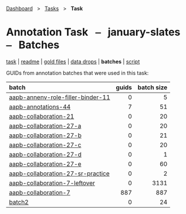 [Dashboard](../../index.md)  &nbsp; > &nbsp; [Tasks](../index.md)  &nbsp; > &nbsp; **Task** 

# Annotation Task &nbsp; ⎯ &nbsp; january-slates &nbsp; ⎯ &nbsp; Batches

[task](index.md) | [readme](readme_file.md) | [gold files](golds.md) | [data drops](drops/index.md) | **batches** | [script](script.md) 

GUIDs from annotation batches that were used in this task:

| batch | guids | batch size |
| :------ | ------: | ------: |
| [aapb-annenv-role-filler-binder-11](../../batches/aapb-annenv-role-filler-binder-11/index.md) | 0 | 5 |
| [aapb-annotations-44](../../batches/aapb-annotations-44/index.md) | 7 | 51 |
| [aapb-collaboration-21](../../batches/aapb-collaboration-21/index.md) | 0 | 20 |
| [aapb-collaboration-27-a](../../batches/aapb-collaboration-27-a/index.md) | 0 | 20 |
| [aapb-collaboration-27-b](../../batches/aapb-collaboration-27-b/index.md) | 0 | 21 |
| [aapb-collaboration-27-c](../../batches/aapb-collaboration-27-c/index.md) | 0 | 20 |
| [aapb-collaboration-27-d](../../batches/aapb-collaboration-27-d/index.md) | 0 | 1 |
| [aapb-collaboration-27-e](../../batches/aapb-collaboration-27-e/index.md) | 0 | 60 |
| [aapb-collaboration-27-sr-practice](../../batches/aapb-collaboration-27-sr-practice/index.md) | 0 | 2 |
| [aapb-collaboration-7-leftover](../../batches/aapb-collaboration-7-leftover/index.md) | 0 | 3131 |
| [aapb-collaboration-7](../../batches/aapb-collaboration-7/index.md) | 887 | 887 |
| [batch2](../../batches/batch2/index.md) | 0 | 24 |
